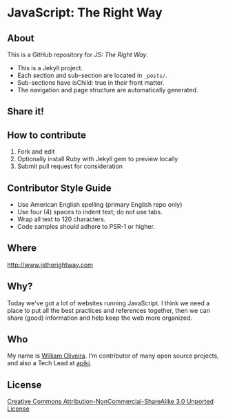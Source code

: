 # JavaScript: The Right Way

## About

This is a GitHub repository for _JS: The Right Way_.

* This is a Jekyll project.
* Each section and sub-section are located in `_posts/`.
* Sub-sections have isChild: true in their front matter.
* The navigation and page structure are automatically generated.

## Share it!

## How to contribute

1. Fork and edit
2. Optionally install Ruby with Jekyll gem to preview locally
3. Submit pull request for consideration

## Contributor Style Guide

* Use American English spelling (primary English repo only)
* Use four (4) spaces to indent text; do not use tabs.
* Wrap all text to 120 characters.
* Code samples should adhere to PSR-1 or higher.

## Where

<http://www.jstherightway.com>

## Why?

Today we've got a lot of websites running JavaScript. I think we need a place to put all the best practices and references together, then we can share (good) information and help keep the web more organized.

## Who

My name is [William Oliveira](http://github.com/gnuwilliam). I'm contributor of many open source projects, and also a Tech Lead at [apiki](http://www.apiki.com/).

## License

[Creative Commons Attribution-NonCommercial-ShareAlike 3.0 Unported License](http://creativecommons.org/licenses/by-nc-sa/3.0/)
